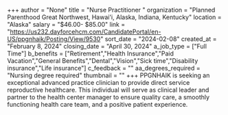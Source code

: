 +++
author = "None"
title = "Nurse Practitioner "
organization = "Planned Parenthood Great Northwest, Hawai'i, Alaska, Indiana, Kentucky"
location = "Alaska"
salary = "$46.00- $85.00"
link = "https://us232.dayforcehcm.com/CandidatePortal/en-US/ppgnhaik/Posting/View/9530"
sort_date = "2024-02-08"
created_at = "February 8, 2024"
closing_date = "April 30, 2024"
a_job_type = ["Full Time"]
b_benefits = ["Retirement","Health Insurance","Paid Vacation","General Benefits","Dental","Vision","Sick time","Disability insurance","Life insurance"]
c_feedback = ""
aa_degrees_required = "Nursing degree required"
thumbnail = ""
+++
PPGNHAIK is seeking an exceptional advanced practice clinician to provide direct service reproductive healthcare. This individual will serve as clinical leader and partner to the health center manager to ensure quality care, a smoothly functioning health care team, and a positive patient experience. 